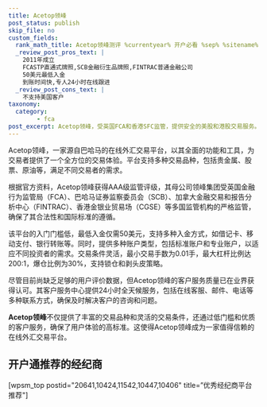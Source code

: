 ```yaml
---
title: Acetop领峰
post_status: publish
skip_file: no
custom_fields:
  rank_math_title: Acetop领峰测评 %currentyear% 开户必看 %sep% %sitename%
  _review_post_pros_text: |
    2011年成立
    FCASTP直通式牌照,SCB金融衍生品牌照,FINTRAC普通金融公司
    50美元最低入金
    到账时间快,专人24小时在线跟进
  _review_post_cons_text: |
    不支持美国客户
taxonomy:
  category:
        - fca
post_excerpt: Acetop领峰，受英国FCA和香港SFC监管，提供安全的美股和港股交易服务。美股差价合约标准账户手续费低至每手8美元，其他账户免手续费。平台特色包括低佣金、高杠杆、快速开户及资金处理，同时提供Acetop APP和PC端交易软件。
---
```

Acetop领峰，一家源自巴哈马的在线外汇交易平台，以其全面的功能和工具，为交易者提供了一个全方位的交易体验。平台支持多种交易品种，包括贵金属、股票、原油等，满足不同交易者的需求。

根据官方资料，Acetop领峰获得AAA级监管评级，其母公司领峰集团受英国金融行为监管局（FCA）、巴哈马证券监察委员会（SCB）、加拿大金融交易和报告分析中心（FINTRAC）、香港金银业贸易场（CGSE）等多国监管机构的严格监管，确保了其合法性和国际标准的遵循。

该平台的入门门槛低，最低入金仅需50美元，支持多种入金方式，如借记卡、移动支付、银行转账等。同时，提供多种账户类型，包括标准账户和专业账户，以适应不同投资者的需求。交易条件灵活，最小交易手数为0.01手，最大杠杆比例达200:1，爆仓比例为30%，支持锁仓和剥头皮策略。

尽管目前尚缺乏足够的用户评价数据，但Acetop领峰的客户服务质量已在业界获得认可。其客户服务中心提供24小时全天候服务，包括在线客服、邮件、电话等多种联系方式，确保及时解决客户的咨询和问题。

**Acetop领峰**不仅提供了丰富的交易品种和灵活的交易条件，还通过低门槛和优质的客户服务，确保了用户体验的高标准。这使得Acetop领峰成为一家值得信赖的在线外汇交易平台。

## 开户通推荐的经纪商

[wpsm_top postid="20641,10424,11542,10447,10406" title=”优秀经纪商平台推荐"]